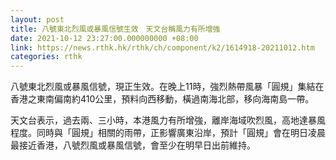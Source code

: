 ```yaml
---
layout: post
title: 八號東北烈風或暴風信號生效　天文台稱風力有所增強
date: 2021-10-12 23:27:00.000000000 +08:00
link: https://news.rthk.hk/rthk/ch/component/k2/1614918-20211012.htm
categories: rthk
---
```


八號東北烈風或暴風信號，現正生效。在晚上11時，強烈熱帶風暴「圓規」集結在香港之東南偏南約410公里，預料向西移動，橫過南海北部，移向海南島一帶。

天文台表示，過去兩、三小時，本港風力有所增強，離岸海域吹烈風，高地達暴風程度。同時與「圓規」相關的雨帶，正影響廣東沿岸，預計「圓規」會在明日凌晨最接近香港，八號烈風或暴風信號，會至少在明早日出前維持。
